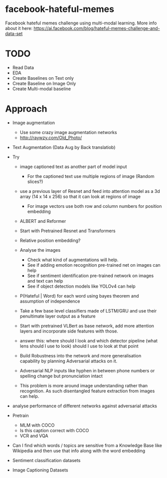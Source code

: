 # facebook-hateful-memes
Facebook hateful memes challenge using multi-modal learning. More info about it here: https://ai.facebook.com/blog/hateful-memes-challenge-and-data-set

# TODO
- Read Data
- EDA
- Create Baselines on Text only
- Create Baseline on Image Only
- Create Multi-modal baseline

# Approach
- Image augmentation
    - Use some crazy image augmentation networks 
    - http://raywzy.com/Old_Photo/
- Text Augmentation (Data Aug by Back translatiob)
- Try 
    - image captioned text as another part of model input
        - For the captioned text use multiple regions of image (Random slices?)
    - use a previous layer of Resnet and feed into attention model as a 3d array (14 x 14 x 256) so that it can look at regions of image
        - For image vectors use both row and column numbers for position embedding
    - ALBERT and Reformer
    - Start with Pretrained Resnet and Transformers
    - Relative position embedding?
    - Analyse the images
        - Check what kind of augmentations will help. 
        - See if adding emotion recognition pre-trained net on images can help
        - See if sentiment identification pre-trained network on images and text can help
        - See if object detection models like YOLOv4 can help
        
    - P(Hateful | Word) for each word using bayes theorem and assumption of independence
    - Take a few base level classifiers made of LSTM/GRU and use their penultimate layer output as a feature 
    - Start with pretrained VLBert as base network, add more attention layers and incorporate side features with those.
    - answer this: where should I look and which detector pipeline (what lens should I use to look) should I use to look at that point
    - Build Robustness into the network and more generalisation capability by planning Adversarial attacks on it.
    - Adversarial NLP inputs like hyphen in between phone numbers or spelling change but pronunciation intact
    - This problem is more around image understanding rather than recognition. As such disentangled feature extraction from images can help.
- analyse performance of different networks against adversarial attacks

- Pretrain
    - MLM with COCO
    - Is this caption correct with COCO
    - VCR and VQA
    
- Can I find which words /  topics are sensitive from a Knowledge Base like Wikipedia and then use that info along with the word embedding
- Sentiment classification datasets
- Image Captioning Datasets
